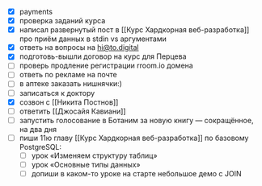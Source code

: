 - [x] payments
- [x] проверка заданий курса
- [x] написал развернутый пост в [[Курс Хардкорная веб-разработка]] про приём данных в stdin vs аргументами
- [x] ответь на вопросы на hi@to.digital
- [x] подготовь-вышли договор на курс для Перцева
- [ ] проверь продление регистрации rroom.io домена
- [ ] ответь по рекламе на почте
- [ ] в аптеке заказать нишнячки:)
- [ ] записаться к доктору
- [x] созвон с [[Никита Постнов]]
- [ ] ответить [[Джосайя Кавиани]]
- [ ] запустить голосование в Ботаним за новую книгу — сокращённое, на два дня
- [ ] пиши 11ю главу [[Курс Хардкорная веб-разработка]] по базовому PostgreSQL:
	- [ ] урок «Изменяем структуру таблиц»
	- [ ] урок «Основные типы данных»
	- [ ] допиши в каком-то уроке на старте небольшое демо с JOIN
